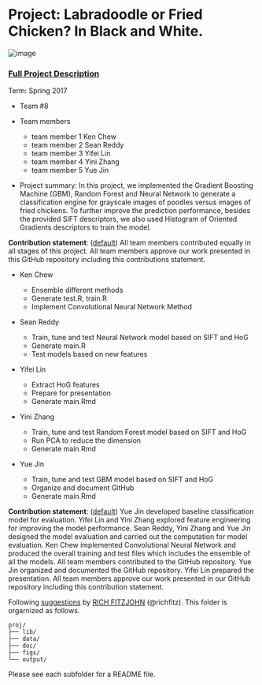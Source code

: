 # Project: Labradoodle or Fried Chicken? In Black and White. 
![image](figs/poodleKFC.jpg)

### [Full Project Description](doc/project3_desc.html)

Term: Spring 2017

+ Team #8
+ Team members
	+ team member 1 Ken Chew
	+ team member 2 Sean Reddy
	+ team member 3 Yifei Lin
	+ team member 4 Yini Zhang
	+ team member 5 Yue Jin

+ Project summary: In this project, we implemented the Gradient Boosting Machine (GBM), Random Forest and Neural Network to generate a classification engine for grayscale images of poodles versus images of fried chickens. To further improve the prediction performance, besides the provided SIFT descriptors, we also used Histogram of Oriented Gradients descriptors to train the model. 
	
**Contribution statement**: ([default](doc/a_note_on_contributions.md)) All team members contributed equally in all stages of this project. All team members approve our work presented in this GitHub repository including this contributions statement. 

+ Ken Chew
	+ Ensemble different methods
	+ Generate test.R, train.R
	+ Implement Convolutional Neural Network Method

+ Sean Reddy
	+ Train, tune and test Neural Network model based on SIFT and HoG
	+ Generate main.R
	+ Test models based on new features

+ Yifei Lin
	+ Extract HoG features
	+ Prepare for presentation
	+ Generate main.Rmd

+ Yini Zhang
	+ Train, tune and test Random Forest model based on SIFT and HoG
	+ Run PCA to reduce the dimension
	+ Generate main.Rmd

+ Yue Jin
	+ Train, tune and test GBM model based on SIFT and HoG
	+ Organize and document GitHub
	+ Generate main.Rmd

**Contribution statement**: ([default](doc/a_note_on_contributions.md)) Yue Jin developed baseline classification model for evaluation. Yifei Lin and Yini Zhang explored feature engineering for improving the model performance. Sean Reddy, Yini Zhang and Yue Jin designed the model evaluation and carried out the computation for model evaluation. Ken Chew implemented Convolutional Neural Network and produced the overall training and test files which includes the ensemble of all the models. All team members contributed to the GitHub repository. Yue Jin organized and documented the GitHub repository. Yifei Lin prepared the presentation. All team members approve our work presented in our GitHub repository including this contribution statement.

Following [suggestions](http://nicercode.github.io/blog/2013-04-05-projects/) by [RICH FITZJOHN](http://nicercode.github.io/about/#Team) (@richfitz). This folder is orgarnized as follows.

```
proj/
├── lib/
├── data/
├── doc/
├── figs/
└── output/
```

Please see each subfolder for a README file.
